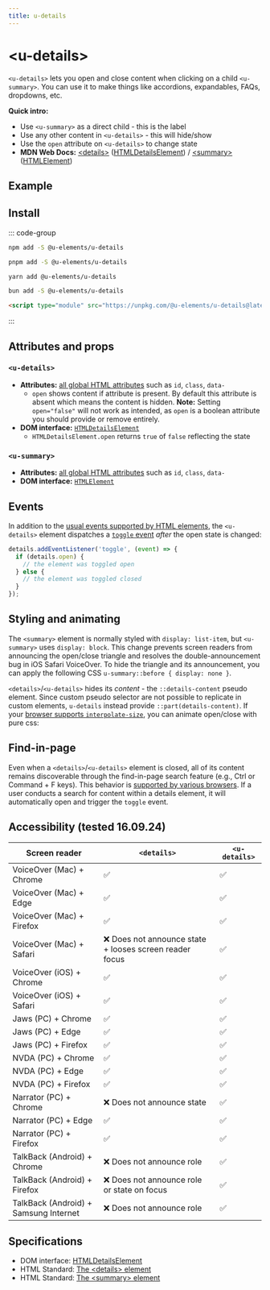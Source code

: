 ```yaml
---
title: u-details
---
```

<script setup>
import { data } from '../filesize.data.ts'
</script>

# &lt;u-details&gt; <mark data-badge="HTML"></mark>
`<u-details>` lets you open and close content when clicking on a child `<u-summary>`.
You can use it to make things like accordions, expandables, FAQs, dropdowns, etc.

**Quick intro:**
- Use `<u-summary>` as a direct child - this is the label
- Use any other content in `<u-details>` - this will hide/show
- Use the `open` attribute on `<u-details>` to change state
- **MDN Web Docs:** [&lt;details&gt;](https://developer.mozilla.org/en-US/docs/Web/HTML/Element/details) ([HTMLDetailsElement](https://developer.mozilla.org/en-US/docs/Web/API/HTMLDetailsElement)) /
[&lt;summary&gt;](https://developer.mozilla.org/en-US/docs/Web/HTML/Element/summary) ([HTMLElement](https://developer.mozilla.org/en-US/docs/Web/API/HTMLElement))

## Example
<Sandbox label="u-details code example" />
<pre hidden>
&lt;u-details&gt;
  &lt;u-summary&gt;Details&lt;/u-summary&gt;
  Something small enough to escape casual notice.
&lt;/u-details&gt;
</pre>

## Install <mark :data-badge="data['u-details']"></mark>

::: code-group

```bash [NPM]
npm add -S @u-elements/u-details
```

```bash [PNPM]
pnpm add -S @u-elements/u-details
```

```bash [Yarn]
yarn add @u-elements/u-details
```

```bash [Bun]
bun add -S @u-elements/u-details
```

```html [CDN]
<script type="module" src="https://unpkg.com/@u-elements/u-details@latest/dist/u-details.js"></script>
```
:::

## Attributes and props

### `<u-details>`

- **Attributes:** [all global HTML attributes](https://developer.mozilla.org/en-US/docs/Web/HTML/Global_attributes) such as `id`, `class`, `data-`
  - `open` shows content if attribute is present. By default this attribute is absent which means the content is hidden. **Note:** Setting `open="false"` will not work as intended, as `open` is a boolean attribute you should provide or remove entirely.
- **DOM interface:** [`HTMLDetailsElement`](https://developer.mozilla.org/en-US/docs/Web/API/HTMLDetailsElement)
  - `HTMLDetailsElement.open` returns `true` of `false` reflecting the state

### `<u-summary>`

- **Attributes:** [all global HTML attributes](https://developer.mozilla.org/en-US/docs/Web/HTML/Global_attributes) such as `id`, `class`, `data-`
- **DOM interface:** [`HTMLElement`](https://developer.mozilla.org/en-US/docs/Web/API/HTMLElement)

## Events

In addition to the [usual events supported by HTML elements](https://developer.mozilla.org/en-US/docs/Web/API/Element#events), the `<u-details>` element dispatches a [`toggle` event](https://developer.mozilla.org/en-US/docs/Web/API/HTMLDetailsElement/toggle_event) _after_ the open state is changed:

```js
details.addEventListener('toggle', (event) => {
  if (details.open) {
    // the element was toggled open
  } else {
    // the element was toggled closed
  }
});
```

## Styling and animating

The `<summary>` element is normally styled with `display: list-item`, but `<u-summary>` uses `display: block`. This change prevents screen readers from announcing the open/close triangle and resolves the double-announcement bug in iOS Safari VoiceOver. To hide the triangle and its announcement, you can apply the following CSS `u-summary::before { display: none }`.

`<details>`/`<u-details>` hides its *content* - the `::details-content` pseudo element. Since custom pseudo selector are not
possible to replicate in custom elements, `u-details` instead provide `::part(details-content)`.
If your [browser supports `interpolate-size`](https://caniuse.com/mdn-css_properties_interpolate-size), you can animate open/close with pure css:

<Sandbox label="u-details styling example" />
<pre hidden>
&lt;u-details class="animate"&gt;
  &lt;u-summary&gt;Details animating if supported&lt;/u-summary&gt;
  Lorem ipsum dolor sit amet, consectetur adipiscing elit. Praesent interdum diam quis eros sollicitudin, et scelerisque arcu malesuada. Nunc pellentesque eleifend nulla a convallis.
&lt;/u-details&gt;
&lt;style&gt;
  .animate{
    @media (prefers-reduced-motion: no-preference) {
      interpolate-size: allow-keywords;
    }

    &amp;::part(details-content) {
      block-size: 0;
      overflow-y: clip; 
      transition: content-visibility 500ms allow-discrete,
                  height 500ms;
    }
    
    &amp;[open]::part(details-content) {
      height: auto;
    }
  }
&lt;/style&gt;
</pre>

## Find-in-page
Even when a `<details>`/`<u-details>` element is closed, all of its content remains discoverable through the find-in-page search feature (e.g., Ctrl or Command + F keys). This behavior is [supported by various browsers](https://caniuse.com/mdn-html_global_attributes_hidden_until-found_value). If a user conducts a search for content within a details element, it will automatically open and trigger the `toggle` event.

## Accessibility (tested 16.09.24)

| Screen reader | `<details>` | `<u-details>` |
| --- | --- | --- |
| VoiceOver (Mac) + Chrome | :white_check_mark: | :white_check_mark: |
| VoiceOver (Mac) + Edge | :white_check_mark: | :white_check_mark: |
| VoiceOver (Mac) + Firefox | :white_check_mark: | :white_check_mark: |
| VoiceOver (Mac) + Safari | :x: Does not announce state + looses screen reader focus | :white_check_mark: |
| VoiceOver (iOS) + Chrome | :white_check_mark: | :white_check_mark: |
| VoiceOver (iOS) + Safari | :white_check_mark: | :white_check_mark: |
| Jaws (PC) + Chrome | :white_check_mark: | :white_check_mark: |
| Jaws (PC) + Edge | :white_check_mark: | :white_check_mark: |
| Jaws (PC) + Firefox | :white_check_mark: | :white_check_mark: |
| NVDA (PC) + Chrome | :white_check_mark: | :white_check_mark: |
| NVDA (PC) + Edge | :white_check_mark: | :white_check_mark: |
| NVDA (PC) + Firefox | :white_check_mark: | :white_check_mark: |
| Narrator (PC) + Chrome | :x: Does not announce state | :white_check_mark: |
| Narrator (PC) + Edge | :white_check_mark: | :white_check_mark: |
| Narrator (PC) + Firefox | :white_check_mark: | :white_check_mark: |
| TalkBack (Android) + Chrome | :x: Does not announce role | :white_check_mark: |
| TalkBack (Android) + Firefox | :x: Does not announce role or state on focus | :white_check_mark: |
| TalkBack (Android) + Samsung Internet | :x: Does not announce role | :white_check_mark: |

## Specifications

- DOM interface: [HTMLDetailsElement](https://developer.mozilla.org/en-US/docs/Web/API/HTMLDetailsElement)
- HTML Standard: [The &lt;details&gt; element](https://html.spec.whatwg.org/multipage/interactive-elements.html#the-details-element)
- HTML Standard: [The &lt;summary&gt; element](https://html.spec.whatwg.org/multipage/interactive-elements.html#the-summary-element)